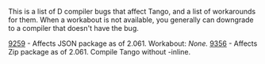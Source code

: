 This is a list of D compiler bugs that affect Tango, and a list of workarounds for them. When a workabout is not available, you generally can downgrade to a compiler that doesn't have the bug.

[9259](http://d.puremagic.com/issues/show_bug.cgi?id=9259) - Affects JSON package as of 2.061. Workabout: *None.*
[9356](http://d.puremagic.com/issues/show_bug.cgi?id=9356) - Affects Zip package as of 2.061. Compile Tango without -inline.
